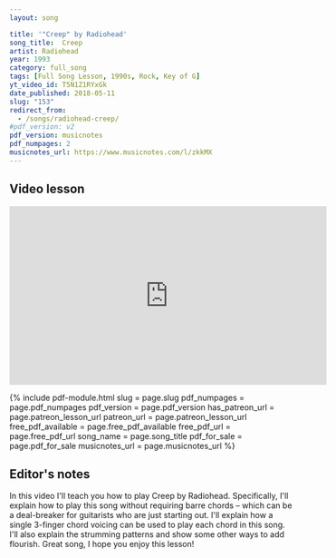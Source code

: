 ```yaml
---
layout: song

title: '"Creep" by Radiohead'
song_title:  Creep
artist: Radiohead
year: 1993
category: full_song
tags: [Full Song Lesson, 1990s, Rock, Key of G]
yt_video_id: T5N1Z1RYxGk
date_published: 2018-05-11
slug: "153"
redirect_from:
  - /songs/radiohead-creep/
#pdf_version: v2
pdf_version: musicnotes
pdf_numpages: 2
musicnotes_url: https://www.musicnotes.com/l/zkkMX
---
```


## Video lesson

<iframe width="560" height="315" src="https://www.youtube.com/embed/T5N1Z1RYxGk?showinfo=0" frameborder="0" allowfullscreen></iframe>

{% include pdf-module.html slug = page.slug pdf_numpages = page.pdf_numpages pdf_version = page.pdf_version has_patreon_url = page.patreon_lesson_url patreon_url = page.patreon_lesson_url free_pdf_available = page.free_pdf_available free_pdf_url = page.free_pdf_url song_name = page.song_title pdf_for_sale = page.pdf_for_sale musicnotes_url = page.musicnotes_url %}

## Editor's notes

In this video I'll teach you how to play Creep by Radiohead. Specifically, I'll explain how to play this song without requiring barre chords – which can be a deal-breaker for guitarists who are just starting out. I'll explain how a single 3-finger chord voicing can be used to play each chord in this song. I'll also explain the strumming patterns and show some other ways to add flourish. Great song, I hope you enjoy this lesson!

<!-- ## Lyrics w/ chords

    INTRO
    G - B - C - Cm

    VERSE
                         G                                 B
    When you were here before...I couldn’t look you in the eye
                  C                             Cm
    Just like an angel... your skin makes me cry
                     G                         B
    You float like a feather... in a beautiful world
                   C                         Cm
    And I wish was special... you’re so very special

    CHORUS
                  C              B
        But I’m a creep... I’m a weirdo
                                 C                 Cm
        What the hell am I doing here... I don’t belong here

        (repeat same progression for rest of song)

    I don’t care if it hurts... I wanna have control
    I want a perfect body... I want a perfect soul
 I want you to notice... when I’m not around
    You’re so very special... I wish I was special

        But I’m a creep... I’m a weirdo
        What the hell am I doing here?
        When I don’t belong here...

        Whoa, whoa...
        She’s... running out the door...
        She’s... running out, she run, run...
        Run... Run...

    Whatever makes you happy... whatever you want
 You’re so very special... I wish I was special

        But I’m a creep... I’m a weirdo
        What the hell am I doing here?
        I don’t belong here... I don’t belong here

                                        (end on G)

## Chords

I prefer starting with a 3-finger position for each chord:

    E ––––––––––––––––––––––––
    B ––––––––––––––––––4–––––
    G –––4––––8––––9––––5–––––
    D –––5––––9–––10––––x–––––
    A –––x––––x––––x––––3–––––
    E –––3––––7––––8––––––––––
         G    B    C    Cm    

As I show in the video lesson, this finger approach lets you add the 4th tone to each chord, to match the vibe that the lead guitarist adds during Radiohead's version of this song. See my video lesson for reference:

    E ––––––––––––––––––––––––
    B ––––––––––––––––––6–––––
    G –––5––––9–––10––––5–––––
    D –––5––––9–––10––––x–––––
    A –––x––––x––––x––––3–––––
    E –––3––––7––––8––––––––––
         G4   B4   C4   Cm4    

Or you can play the chords like this:

    4-finger version:                Fully barred version:

    E ––––––––––––––––––––––––       E –––3––––7––––8––––3–––––
    B ––––––––––––––––––4–––––       B –––3––––7––––8––––4–––––
    G –––4––––8––––9––––5–––––       G –––4––––8––––9––––5–––––
    D –––5––––9–––10––––5–––––       D –––5––––9–––10––––5–––––
    A –––5––––9–––10––––3–––––       A –––5––––9–––10––––3–––––
    E –––3––––7––––8––––x–––––       E –––3––––7––––8––––x–––––
         G    B    C    Cm                G    B    C    Cm    


## Strumming

Full strum:

    1 e & a 2 e & a 3 e & a 4 e & a 1 e & a 2 e & a 3 e & a 4 e & a
    D       D     U D   D     U D U D     U D U D     U D U D   D U
    >       >           >           >           >           >

Simple strum:

    1 e & a 2 e & a 3 e & a 4 e & a 1 e & a 2 e & a 3 e & a 4 e & a
    D   D   D   D U D   D   D   D U D   D   D   D U D   D   D   D U
    >       >       >       >       >       >       >       >

## Good luck!

I hope this helps! Please let me know if you have any comments or feedback. Thanks! -->
